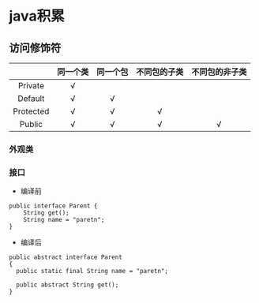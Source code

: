 # java积累

## 访问修饰符

|           | 同一个类 | 同一个包 | 不同包的子类 | 不同包的非子类 |
| :-------: | :------: | :------: | :----------: | :------------: |
|  Private  |    √     |          |              |                |
|  Default  |    √     |    √     |              |                |
| Protected |    √     |    √     |      √       |                |
|  Public   |    √     |    √     |      √       |       √        |

### 外观类

### 接口

- 编译前

```
public interface Parent {
	String get();
	String name = "paretn";
}
```

- 编译后

```
public abstract interface Parent
{
  public static final String name = "paretn";
  
  public abstract String get();
}
```


